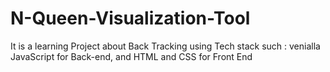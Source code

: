 # N-Queen-Visualization-Tool
It is a learning Project about Back Tracking  using Tech stack such : venialla JavaScript for Back-end, and HTML and CSS for Front End 

